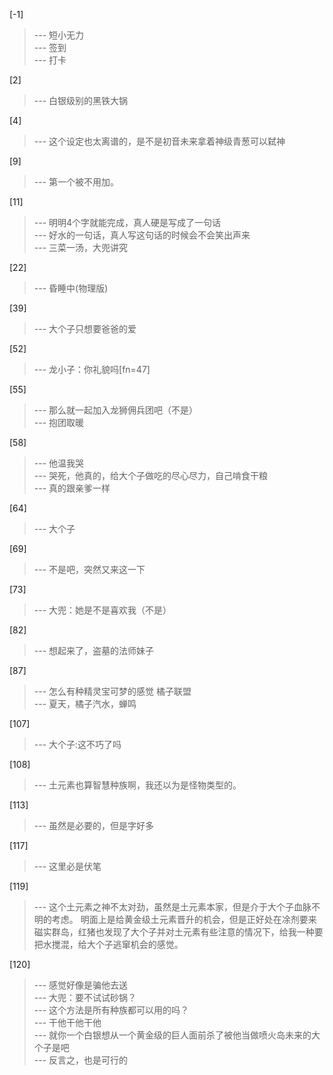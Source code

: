 
[-1] 
>--- 短小无力<br>
>--- 签到<br>
>--- 打卡<br>

[2] 
>--- 白银级别的黑铁大锅<br>

[4] 
>--- 这个设定也太离谱的，是不是初音未来拿着神级青葱可以弑神<br>

[9] 
>--- 第一个被不用加。<br>

[11] 
>--- 明明4个字就能完成，真人硬是写成了一句话<br>
>--- 好水的一句话，真人写这句话的时候会不会笑出声来<br>
>--- 三菜一汤，大兜讲究<br>

[22] 
>--- 昏睡中(物理版)<br>

[39] 
>--- 大个子只想要爸爸的爱<br>

[52] 
>--- 龙小子：你礼貌吗[fn=47]<br>

[55] 
>--- 那么就一起加入龙狮佣兵团吧（不是）<br>
>--- 抱团取暖<br>

[58] 
>--- 他温我哭<br>
>--- 哭死，他真的，给大个子做吃的尽心尽力，自己啃食干粮<br>
>--- 真的跟亲爹一样<br>

[64] 
>--- 大个子<br>

[69] 
>--- 不是吧，突然又来这一下<br>

[73] 
>--- 大兜：她是不是喜欢我（不是）<br>

[82] 
>--- 想起来了，盗墓的法师妹子<br>

[87] 
>--- 怎么有种精灵宝可梦的感觉  橘子联盟<br>
>--- 夏天，橘子汽水，蝉鸣<br>

[107] 
>--- 大个子:这不巧了吗<br>

[108] 
>--- 土元素也算智慧种族啊，我还以为是怪物类型的。<br>

[113] 
>--- 虽然是必要的，但是字好多<br>

[117] 
>--- 这里必是伏笔<br>

[119] 
>--- 这个土元素之神不太对劲，虽然是土元素本家，但是介于大个子血脉不明的考虑。
明面上是给黄金级土元素晋升的机会，但是正好处在凃剂要来磁实群岛，红猪也发现了大个子并对土元素有些注意的情况下，给我一种要把水搅混，给大个子逃窜机会的感觉。<br>

[120] 
>--- 感觉好像是骗他去送<br>
>--- 大兜：要不试试砂锅？<br>
>--- 这个方法是所有种族都可以用的吗？<br>
>--- 干他干他干他<br>
>--- 就你一个白银想从一个黄金级的巨人面前杀了被他当做喷火岛未来的大个子是吧<br>
>--- 反言之，也是可行的<br>
